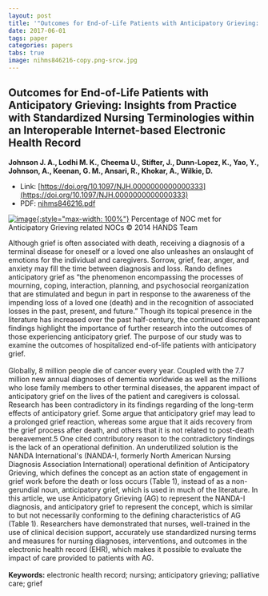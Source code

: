 ```yaml
---
layout: post
title: '"Outcomes for End-of-Life Patients with Anticipatory Grieving: Insights from Practice with Standardized Nursing Terminologies within an Interoperable Internet-based Electronic Health Record"'
date: 2017-06-01
tags: paper
categories: papers
tabs: true
image: nihms846216-copy.png-srcw.jpg
---
```


## Outcomes for End-of-Life Patients with Anticipatory Grieving: Insights from Practice with Standardized Nursing Terminologies within an Interoperable Internet-based Electronic Health Record
**Johnson J. A., Lodhi M. K., Cheema U., Stifter, J., Dunn-Lopez, K., Yao, Y., Johnson, A., Keenan, G. M., Ansari, R., Khokar, A., Wilkie, D.**
- Link: [https://doi.org/10.1097/NJH.0000000000000333](https://doi.org/10.1097/NJH.0000000000000333)
- PDF: [nihms846216.pdf](/documents/nihms846216.pdf)


[![image](https://www.evl.uic.edu/output/originals/nihms846216-copy.png-srcw.jpg){:style="max-width: 100%"}](https://www.evl.uic.edu/output/originals/nihms846216-copy.png-srcw.jpg)
Percentage of NOC met for Anticipatory Grieving related NOCs © 2014 HANDS Team

Although grief is often associated with death, receiving a diagnosis of a terminal disease for oneself or a loved one also unleashes an onslaught of emotions for the individual and caregivers. Sorrow, grief, fear, anger, and anxiety may fill the time between diagnosis and loss. Rando defines anticipatory grief as &ldquo;the phenomenon encompassing the processes of mourning, coping, interaction, planning, and psychosocial reorganization that are stimulated and begun in part in response to the awareness of the impending loss of a loved one (death) and in the recognition of associated losses in the past, present, and future.&rdquo; Though its topical presence in the literature has increased over the past half-century, the continued discrepant findings highlight the importance of further research into the outcomes of those experiencing anticipatory grief. The purpose of our study was to examine the outcomes of hospitalized end-of-life patients with anticipatory grief.<br><br>
Globally, 8 million people die of cancer every year. Coupled with the 7.7 million new annual diagnoses of dementia worldwide as well as the millions who lose family members to other terminal diseases, the apparent impact of anticipatory grief on the lives of the patient and caregivers is colossal. Research has been contradictory in its findings regarding of the long-term effects of anticipatory grief. Some argue that anticipatory grief may lead to a prolonged grief reaction, whereas some argue that it aids recovery from the grief process after death, and others that it is not related to post-death bereavement.5 One cited contributory reason to the contradictory findings is the lack of an operational definition. An underutilized solution is the NANDA International's (NANDA-I, formerly North American Nursing Diagnosis Association International) operational definition of Anticipatory Grieving, which defines the concept as an action state of engagement in grief work before the death or loss occurs (Table 1), instead of as a non-gerundial noun, anticipatory grief, which is used in much of the literature. In this article, we use Anticipatory Grieving (AG) to represent the NANDA-I diagnosis, and anticipatory grief to represent the concept, which is similar to but not necessarily conforming to the defining characteristics of AG (Table 1). Researchers have demonstrated that nurses, well-trained in the use of clinical decision support, accurately use standardized nursing terms and measures for nursing diagnoses, interventions, and outcomes in the electronic health record (EHR), which makes it possible to evaluate the impact of care provided to patients with AG.<br><br>
<strong>Keywords:</strong> electronic health record; nursing; anticipatory grieving; palliative care; grief
